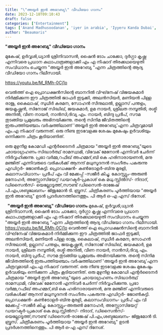 ```yaml
---
title: "\"അയ്യർ ഇൻ അറേബ്യ\" വീഡിയോ ഗാനം"
date: 2023-12-18T09:10:43
draft: false
categories: ["Entertainment"]
tags: ['Anand Madhusoodanan', 'iyer in arabia', 'Iyyeru Kanda Dubai', 'M A NISHAD', 'Manu Manjith', 'VIDEO SONG']
author: "Beaumaris"
---
```


<strong>"അയ്യർ ഇൻ അറേബ്യ" വീഡിയോ ഗാനം</strong>

മുകേഷ്, ഉർവ്വശി,ധ്യാൻ ശ്രീനിവാസൻ, ഷൈൻ ടോം ചാക്കോ, ദുർഗ്ഗാ കൃഷ്ണ എന്നിവരെ പ്രധാന കഥാപാത്രങ്ങളാക്കി എം എ നിഷാദ് തിരക്കഥയെഴുതി സംവിധാനം ചെയ്യുന്ന "അയ്യർ ഇൻ അറേബ്യ "എന്ന ചിത്രത്തിന്റെ ആദ്യ വീഡിയോ ഗാനം റിലീസായി.

https://youtu.be/M_RMh-0Cj1o

വെൽത്ത് ഐ പ്രൊഡക്ഷൻസിന്റെ ബാനറിൽ വിഘ്‌നേഷ് വിജയകുമാർ നിർമ്മിക്കുന്ന ഈ ചിത്രത്തിൽ ജാഫർ ഇടുക്കി, അലൻസിയർ, മണിയൻ പിള്ള രാജു, കൈലാഷ്, സുധീർ കരമന, സോഹൻ സീനുലാൽ, ഉല്ലാസ് പന്തളം, ജയകൃഷ്ണൻ, സിനോജ് സിദ്ധിഖ്, ജയകുമാർ, ഉമ നായർ, ശ്രീലത നമ്പൂതിരി, രശ്മി അനിൽ, വീണ നായർ, നാൻസി,ദിവ്യ എം. നായർ, ബിന്ദു പ്രദീപ്, സൗമ തുടങ്ങിയ പ്രമുഖരും അഭിനയിക്കുന്നു. തന്റെ സിനിമ ജീവിതത്തിന്റെ ഇരുപത്തിയഞ്ചാം വർഷത്തിലാണ് 'അയ്യർ ഇൻ അറേബ്യ'എന്ന ചിത്രവുമായി എം.എ നിഷാദ് വരുന്നത്. ഒരു നീണ്ട ഇടവേളക്കു ശേഷം മുകേഷും ഉർവശിയും ഒന്നിക്കുന്ന ചിത്രം കൂടിയാണിത്.

ഒരു മുഴുനീള കോമഡി എന്റർടൈനർ ചിത്രമായ "അയ്യർ ഇൻ അറേബ്യ"യുടെ ഛായാഗ്രഹണം സിദ്ധാർത്ഥ് രാമസ്വാമി, വിവേക് മേനോൻ എന്നിവർ ചേർന്ന് നിർവ്വഹിക്കുന്നു. പ്രഭാ വർമ്മ,റഫീഖ് അഹമ്മദ്,ബി കെ ഹരിനാരായണൻ, മനു മഞ്ജിത് എന്നിവരുടെ വരികൾക്ക് ആനന്ദ് മധുസൂദനൻ സംഗീതം പകരുന്നു എഡിറ്റർ- ജോൺകുട്ടി. പ്രൊഡക്ഷൻ- കൺട്രോളർ-ബിനു മുരളി, കലാസംവിധാനം- പ്രദീപ് എം വി മേക്കപ്പ് -സജീർ കിച്ചു. കോസ്റ്റ്യും-അരുൺ മനോഹർ, അസ്സോസിയേറ്റ് ഡയറക്ടർ-പ്രകാശ് കെ മധു.സ്റ്റിൽസ്- നിദാദ്, ഡിസൈൻസ്- യെല്ലോടൂത്ത്,സൗണ്ട് ഡിസൈൻ-രാജേഷ് പി.എം,ശബ്ദലേഖനം- ജിജുമോൻ ടി. ബ്രൂസ്. ചിത്രീകരണം പൂർത്തിയായ "അയ്യർ ഇൻ അറേബ്യ" ഉടൻ പ്രദർശനത്തിനെത്തും. പി ആർ ഒ-എ എസ് ദിനേശ്.

&nbsp;
**"അയ്യർ ഇൻ അറേബ്യ" വീഡിയോ ഗാനം** മുകേഷ്, ഉർവ്വശി,ധ്യാൻ ശ്രീനിവാസൻ, ഷൈൻ ടോം ചാക്കോ, ദുർഗ്ഗാ കൃഷ്ണ എന്നിവരെ പ്രധാന കഥാപാത്രങ്ങളാക്കി എം എ നിഷാദ് തിരക്കഥയെഴുതി സംവിധാനം ചെയ്യുന്ന "അയ്യർ ഇൻ അറേബ്യ "എന്ന ചിത്രത്തിന്റെ ആദ്യ വീഡിയോ ഗാനം റിലീസായി. https://youtu.be/M_RMh-0Cj1o വെൽത്ത് ഐ പ്രൊഡക്ഷൻസിന്റെ ബാനറിൽ വിഘ്‌നേഷ് വിജയകുമാർ നിർമ്മിക്കുന്ന ഈ ചിത്രത്തിൽ ജാഫർ ഇടുക്കി, അലൻസിയർ, മണിയൻ പിള്ള രാജു, കൈലാഷ്, സുധീർ കരമന, സോഹൻ സീനുലാൽ, ഉല്ലാസ് പന്തളം, ജയകൃഷ്ണൻ, സിനോജ് സിദ്ധിഖ്, ജയകുമാർ, ഉമ നായർ, ശ്രീലത നമ്പൂതിരി, രശ്മി അനിൽ, വീണ നായർ, നാൻസി,ദിവ്യ എം. നായർ, ബിന്ദു പ്രദീപ്, സൗമ തുടങ്ങിയ പ്രമുഖരും അഭിനയിക്കുന്നു. തന്റെ സിനിമ ജീവിതത്തിന്റെ ഇരുപത്തിയഞ്ചാം വർഷത്തിലാണ് 'അയ്യർ ഇൻ അറേബ്യ'എന്ന ചിത്രവുമായി എം.എ നിഷാദ് വരുന്നത്. ഒരു നീണ്ട ഇടവേളക്കു ശേഷം മുകേഷും ഉർവശിയും ഒന്നിക്കുന്ന ചിത്രം കൂടിയാണിത്. ഒരു മുഴുനീള കോമഡി എന്റർടൈനർ ചിത്രമായ "അയ്യർ ഇൻ അറേബ്യ"യുടെ ഛായാഗ്രഹണം സിദ്ധാർത്ഥ് രാമസ്വാമി, വിവേക് മേനോൻ എന്നിവർ ചേർന്ന് നിർവ്വഹിക്കുന്നു. പ്രഭാ വർമ്മ,റഫീഖ് അഹമ്മദ്,ബി കെ ഹരിനാരായണൻ, മനു മഞ്ജിത് എന്നിവരുടെ വരികൾക്ക് ആനന്ദ് മധുസൂദനൻ സംഗീതം പകരുന്നു എഡിറ്റർ- ജോൺകുട്ടി. പ്രൊഡക്ഷൻ- കൺട്രോളർ-ബിനു മുരളി, കലാസംവിധാനം- പ്രദീപ് എം വി മേക്കപ്പ് -സജീർ കിച്ചു. കോസ്റ്റ്യും-അരുൺ മനോഹർ, അസ്സോസിയേറ്റ് ഡയറക്ടർ-പ്രകാശ് കെ മധു.സ്റ്റിൽസ്- നിദാദ്, ഡിസൈൻസ്- യെല്ലോടൂത്ത്,സൗണ്ട് ഡിസൈൻ-രാജേഷ് പി.എം,ശബ്ദലേഖനം- ജിജുമോൻ ടി. ബ്രൂസ്. ചിത്രീകരണം പൂർത്തിയായ "അയ്യർ ഇൻ അറേബ്യ" ഉടൻ പ്രദർശനത്തിനെത്തും. പി ആർ ഒ-എ എസ് ദിനേശ്. 
